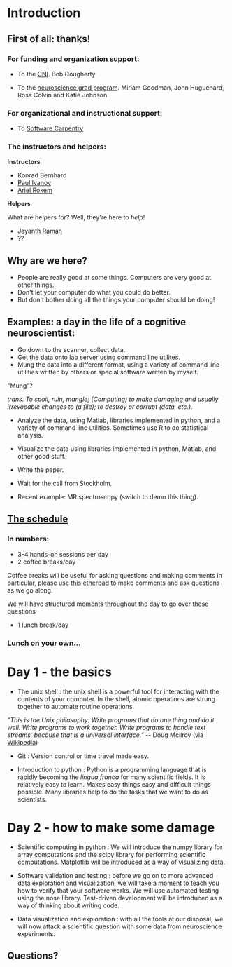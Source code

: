 # Introduction

## First of all: thanks! 

### For funding and organization support: 
- To the [CNI](http://cni.stanford.edu/). Bob Dougherty

- To the [neuroscience grad program](http://biosciences.stanford.edu/neurosciences.html). Miriam Goodman, John Huguenard, Ross Colvin and Katie Johnson.

### For organizational and instructional support: 
- To [Software Carpentry](http://software-carpentry.org/) 

### The instructors and helpers: 

**Instructors**
- Konrad Bernhard  
- [Paul Ivanov](http://pirsquared.org/)
- [Ariel Rokem](http://arokem.org)

**Helpers**

What are helpers for? Well, they're here to *help*!

- [Jayanth Raman](https://www.linkedin.com/in/jayanthraman)
- ?? 

## Why are we here? 

- People are really good at some things. Computers are very good at other things. 
- Don't let your computer do what you could do better. 
- But don't bother doing all the things your computer should be doing! 

## Examples: a day in the life of a cognitive neuroscientist: 

- Go down to the scanner, collect data.
- Get the data onto lab server using command line utilites.
- Mung the data into a different format, using a variety of command line utilities written by others or special software written by myself.

"Mung"? 

*trans. To spoil, ruin, mangle; (Computing) to make damaging and usually irrevocable changes to (a file); to destroy or corrupt (data, etc.).*

- Analyze the data, using Matlab, libraries implemented in python, and a variety of command line utilities. Sometimes use R to do statistical analysis. 

- Visualize the data using libraries implemented in python, Matlab, and other good stuff. 

- Write the paper.
- Wait for the call from Stockholm.

- Recent example: MR spectroscopy (switch to demo this thing). 

## [The schedule](http://arokem.github.io/boot-camps/2013-05-06-stanford/#schedule) 

### In numbers: 
- 3-4 hands-on sessions per day
- 2 coffee breaks/day

Coffee breaks will be useful for asking questions and making comments
In particular, please use [this etherpad](https://etherpad.mozilla.org/m4Um2MFlCN)
to make comments and ask questions as we go along. 

We will have structured moments throughout the day to go over these questions  

- 1 lunch break/day

### Lunch on your own...

# Day 1 - the basics

- The unix shell : the unix shell is a powerful tool for interacting with the contents of your computer. In the shell, atomic operations are strung together to automate routine operations 

*"This is the Unix philosophy: Write programs that do one thing and do it well. Write programs to work together. Write programs to handle text streams, because that is a universal interface."* -- Doug Mcllroy (via [Wikipedia](http://en.wikipedia.org/wiki/Unix_philosophy)) 

- Git : Version control or time travel made easy.

- Introduction to python : Python is a programming language that is rapidly becoming the *lingua franca* for many scientific fields. It is relatively easy to learn. Makes easy things easy and difficult things possible. Many libraries help to do the tasks that we want to do as scientists.   

# Day 2 - how to make some damage 

- Scientific computing in python : We will introduce the numpy library for array computations and the scipy library for performing scientific computations. Matplotlib will be introduced as a way of visualizing data. 

- Software validation and testing : before we go on to more advanced data exploration and visualization, we will take a moment to teach you how to verify that your software works. We will use automated testing using the nose library. Test-driven development will be introduced as a way of thinking about writing code. 

- Data visualization and exploration : with all the tools at our disposal, we will now attack a scientific question with some data from neuroscience experiments.  

## Questions? 
